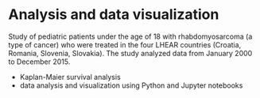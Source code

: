 # Analysis and data visualization 
Study of pediatric patients under the age of 18 with rhabdomyosarcoma (a type of cancer) who were treated in the four 
LHEAR countries (Croatia, Romania, Slovenia, Slovakia). The study analyzed data from January 2000 to December 2015.

* Kaplan-Maier survival analysis 
* data analysis and visualization using Python and Jupyter notebooks


